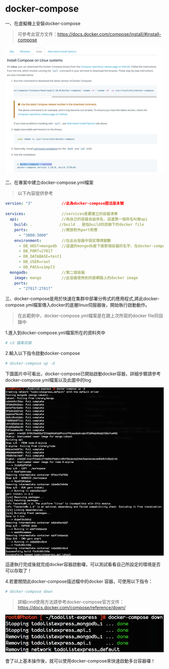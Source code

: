 # docker-compose

一、在虛擬機上安裝docker-compose

> 可參考此官方文件：https://docs.docker.com/compose/install/#install-compose

![](/assets/docker-compose_1.png)

二、在專案中建立docker-compose.yml檔案

> 以下內容提供參考

```yml
version: "3"             //此為docker-compose語法版本號

services:                //services是要建立的容器清單
  api:                   //為自己的容器自由命名，這邊第一個命名叫做api
    build: .            //build . 是指build同目錄下的docker file
    ports:               //開放對外port對應
      - "3000:3000"
    environment:         //在此台容器中設定環境變數
      - DB_HOST=mongodb  //這邊的mongodb是下面那個容器的名字，在docker-compose.yml中可以自由互相呼叫
      - DB_PORT=27017
      - DB_DATABASE=test1
      - DB_USER=root
      - DB_PASS=s1mpl3
  mongodb:               //第二個容器
    image: mongo         //此容器使用到的是網路上的docker image
    ports: 
      - "27017:27017"

```

三、docker-compose是用於快速在集群中部署分佈式的應用程式,將此docker-compose.yml檔案傳入docker的底層linux伺服器後，開始執行啟動動作。

> 在此範例中，docker-compose.yml檔案是在跟上次所寫的docker file同目錄中

1.進入到docker-compose.yml檔案所在的資料夾中

```bash
# cd 檔案目錄
```

2.輸入以下指令啟動docker-compose

```bash
# docker-compose up -d
```

下圖圖片中可看出，docker-compose已開始啟動docker容器，詳細步驟請參考docker-compose.yml檔案以及此圖中的log

![](/assets/docker-compose_3.png)

這邊執行完成後就完成docker容器啟動囉，可以測試看看自己所設定的環境是否可以存取了！

4.若要關閉此docker-compose描述檔中的docker 容器，可使用以下指令：

```bash
# docker-compose down
```

> 詳細cmd使用方法請參考docker-compose官方文件：https://docs.docker.com/compose/reference/down/

![](/assets/docker-compose_4.png)

會了以上基本操作後，就可以使用docker-compose來快速啟動多台容器囉！

